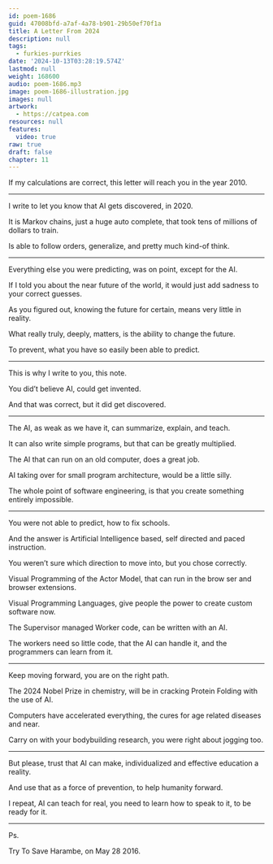 ```yaml
---
id: poem-1686
guid: 47008bfd-a7af-4a78-b901-29b50ef70f1a
title: A Letter From 2024
description: null
tags:
  - furkies-purrkies
date: '2024-10-13T03:28:19.574Z'
lastmod: null
weight: 168600
audio: poem-1686.mp3
image: poem-1686-illustration.jpg
images: null
artwork:
  - https://catpea.com
resources: null
features:
  video: true
raw: true
draft: false
chapter: 11
---
```


If my calculations are correct,
this letter will reach you in the year 2010.

---

I write to let you know that AI gets discovered,
in 2020.

It is Markov chains, just a huge auto complete,
that took tens of millions of dollars to train.

Is able to follow orders,
generalize, and pretty much kind-of think.

---

Everything else you were predicting,
was on point, except for the AI.

If I told you about the near future of the world,
it would just add sadness to your correct guesses.

As you figured out, knowing the future for certain,
means very little in reality.

What really truly, deeply, matters,
is the ability to change the future.

To prevent,
what you have so easily been able to predict.

---

This is why I write to you,
this note.

You did’t believe AI,
could get invented.

And that was correct,
but it did get discovered.

---

The AI, as weak as we have it,
can summarize, explain, and teach.

It can also write simple programs,
but that can be greatly multiplied.

The AI that can run on an old computer,
does a great job.

AI taking over for small program architecture,
would be a little silly.

The whole point of software engineering,
is that you create something entirely impossible.

---

You were not able to predict,
how to fix schools.

And the answer is Artificial Intelligence based,
self directed and paced instruction.

You weren’t sure which direction to move into,
but you chose correctly.

Visual Programming of the Actor Model,
that can run in the brow ser and browser extensions.

Visual Programming Languages,
give people the power to create custom software now.

The Supervisor managed Worker code,
can be written with an AI.

The workers need so little code,
that the AI can handle it, and the programmers can learn from it.

---

Keep moving forward,
you are on the right path.

The 2024 Nobel Prize in chemistry,
will be in cracking Protein Folding with the use of AI.

Computers have accelerated everything,
the cures for age related diseases and near.

Carry on with your bodybuilding research,
you were right about jogging too.

---

But please, trust that AI can make,
individualized and effective education a reality.

And use that as a force of prevention,
to help humanity forward.

I repeat, AI can teach for real,
you need to learn how to speak to it, to be ready for it.

---

Ps.

Try To Save Harambe,
on May 28 2016.
